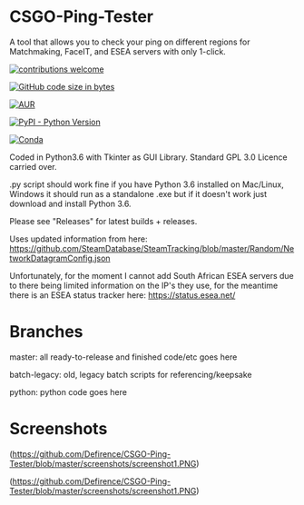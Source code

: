 # CSGO-Ping-Tester
A tool that allows you to check your ping on different regions for Matchmaking, FaceIT, and ESEA servers with only 1-click.

[![contributions welcome](https://img.shields.io/badge/contributions-welcome-brightgreen.svg?style=flat)](https://github.com/dwyl/esta/issues)

[![GitHub code size in bytes](https://img.shields.io/github/languages/code-size/badges/shields.svg)](https://github.com/Defirence/CSGO-Ping-Tester/)

[![AUR](https://img.shields.io/aur/license/yaourt.svg)](https://github.com/Defirence/CSGO-Ping-Tester)

[![PyPI - Python Version](https://img.shields.io/pypi/pyversions/Django.svg)](https://github.com/Defirence/CSGO-Ping-Tester/)

[![Conda](https://img.shields.io/conda/pn/conda-forge/python.svg)](https://github.com/Defirence/CSGO-Ping-Tester/)

Coded in Python3.6 with Tkinter as GUI Library. Standard GPL 3.0 Licence carried over.

.py script should work fine if you have Python 3.6 installed on Mac/Linux, Windows it should run as a standalone .exe but if it doesn't work just download and install Python 3.6.

Please see "Releases" for latest builds + releases.

Uses updated information from here: https://github.com/SteamDatabase/SteamTracking/blob/master/Random/NetworkDatagramConfig.json

Unfortunately, for the moment I cannot add South African ESEA servers due to there being limited information on the IP's they use, for the meantime there is an ESEA status tracker here: https://status.esea.net/

# Branches

master: all ready-to-release and finished code/etc goes here

batch-legacy: old, legacy batch scripts for referencing/keepsake

python: python code goes here

# Screenshots

(https://github.com/Defirence/CSGO-Ping-Tester/blob/master/screenshots/screenshot1.PNG)

(https://github.com/Defirence/CSGO-Ping-Tester/blob/master/screenshots/screenshot1.PNG)
